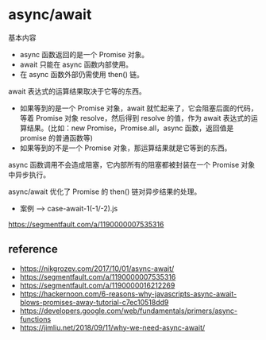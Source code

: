 # async/await

基本内容
- async 函数返回的是一个 Promise 对象。
- await 只能在 async 函数内部使用。
- 在 async 函数外部仍需使用 then() 链。

await 表达式的运算结果取决于它等的东西。
- 如果等到的是一个 Promise 对象，await 就忙起来了，它会阻塞后面的代码，等着 Promise 对象 resolve，然后得到 resolve 的值，作为 await 表达式的运算结果。(比如：new Promise，Promise.all，async 函数，返回值是 promise 的普通函数等)
- 如果等到的不是一个 Promise 对象，那运算结果就是它等到的东西。

async 函数调用不会造成阻塞，它内部所有的阻塞都被封装在一个 Promise 对象中异步执行。

async/await 优化了 Promise 的 then() 链对异步结果的处理。
- 案例 --> case-await-1(-1/-2).js

https://segmentfault.com/a/1190000007535316

## reference

- https://nikgrozev.com/2017/10/01/async-await/
- https://segmentfault.com/a/1190000007535316
- https://segmentfault.com/a/1190000016212269
- https://hackernoon.com/6-reasons-why-javascripts-async-await-blows-promises-away-tutorial-c7ec10518dd9
- https://developers.google.com/web/fundamentals/primers/async-functions
- https://jimliu.net/2018/09/11/why-we-need-async-await/